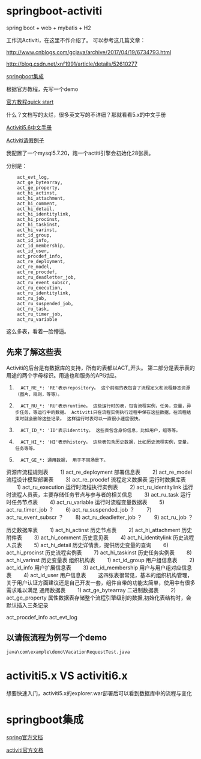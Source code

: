 # springboot-activiti

   spring boot + web +  mybatis + H2



工作流Activiti，在这里不作介绍了。
可以参考这几篇文章：

http://www.cnblogs.com/gcjava/archive/2017/04/19/6734793.html

http://blog.csdn.net/xnf1991/article/details/52610277

[springboot集成](http://bubuko.com/infodetail-1465670.html)


根据官方教程，先写一个demo

[官方教程quick start](https://www.activiti.org/quick-start)

什么？文档写的太烂，很多英文写的不详细？那就看看5.x的中文手册

[Activiti5.6中文手册](http://www.mossle.com/docs/activiti/index.html#demo.setup.one.minute.version)



[Activiti请假例子](http://www.mossle.com/docs/activiti/index.html#configuration)

我配置了一个mysql5.7.20，跑一个actiti引擎会初始化28张表。

分别是：

        act_evt_log, 
        act_ge_bytearray, 
        act_ge_property, 
        act_hi_actinst, 
        act_hi_attachment, 
        act_hi_comment, 
        act_hi_detail, 
        act_hi_identitylink, 
        act_hi_procinst, 
        act_hi_taskinst, 
        act_hi_varinst, 
        act_id_group, 
        act_id_info,
        act_id_membership, 
        act_id_user, 
        act_procdef_info, 
        act_re_deployment, 
        act_re_model, 
        act_re_procdef, 
        act_ru_deadletter_job, 
        act_ru_event_subscr, 
        act_ru_execution, 
        act_ru_identitylink, 
        act_ru_job, 
        act_ru_suspended_job, 
        act_ru_task, 
        act_ru_timer_job, 
        act_ru_variable
        
        
这么多表，看着一脸懵逼。


## 先来了解这些表

Activiti的后台是有数据库的支持，所有的表都以ACT_开头。 第二部分是表示表的用途的两个字母标识。用途也和服务的API对应。
1)       ACT_RE_*: 'RE'表示repository。 这个前缀的表包含了流程定义和流程静态资源（图片，规则，等等）。
2)       ACT_RU_*: 'RU'表示runtime。 这些运行时的表，包含流程实例，任务，变量，异步任务，等运行中的数据。 Activiti只在流程实例执行过程中保存这些数据，在流程结束时就会删除这些记录。 这样运行时表可以一直很小速度很快。
3)       ACT_ID_*: 'ID'表示identity。 这些表包含身份信息，比如用户，组等等。
4)       ACT_HI_*: 'HI'表示history。 这些表包含历史数据，比如历史流程实例，变量，任务等等。
5)       ACT_GE_*: 通用数据， 用于不同场景下。
资源库流程规则表
　　1)      act_re_deployment     部署信息表
　　2)    act_re_model    流程设计模型部署表
　　3)    act_re_procdef       流程定义数据表
运行时数据库表
　　1)    act_ru_execution      运行时流程执行实例表
　　2)    act_ru_identitylink    运行时流程人员表，主要存储任务节点与参与者的相关信息
　　3)    act_ru_task       运行时任务节点表
　　4)    act_ru_variable  运行时流程变量数据表
　　5)    act_ru_timer_job  ？
　　6)    act_ru_suspended_job  ？
　　7)    act_ru_event_subscr  ？
　　8)    act_ru_deadletter_job  ？
　　9)    act_ru_job  ？

历史数据库表
　　1)    act_hi_actinst          历史节点表
　　2)    act_hi_attachment          历史附件表
　　3)    act_hi_comment       历史意见表
　　4)    act_hi_identitylink           历史流程人员表
　　5)    act_hi_detail             历史详情表，提供历史变量的查询
　　6)    act_hi_procinst        历史流程实例表
　　7)    act_hi_taskinst         历史任务实例表
　　8)    act_hi_varinst          历史变量表 
组织机构表
　　1)    act_id_group           用户组信息表
　　2)    act_id_info        用户扩展信息表
　　3)    act_id_membership  用户与用户组对应信息表
　　4)    act_id_user        用户信息表
　　这四张表很常见，基本的组织机构管理，关于用户认证方面建议还是自己开发一套，组件自带的功能太简单，使用中有很多需求难以满足
通用数据表
　　1)    act_ge_bytearray           二进制数据表
　　2)    act_ge_property       属性数据表存储整个流程引擎级别的数据,初始化表结构时，会默认插入三条记录

act_procdef_info
act_evt_log


## 以请假流程为例写一个demo

    java\com\example\demo\VacationRequestTest.java
    
   

# activiti5.x VS activiti6.x

想要快速入门，activiti5.x的explorer.war部署后可以看到数据库中的流程与变化


# springboot集成

[spring官方文档](https://spring.io/blog/2015/03/08/getting-started-with-activiti-and-spring-boot)

[activiti官方文档](https://www.activiti.org/userguide/#springSpringBoot)
   